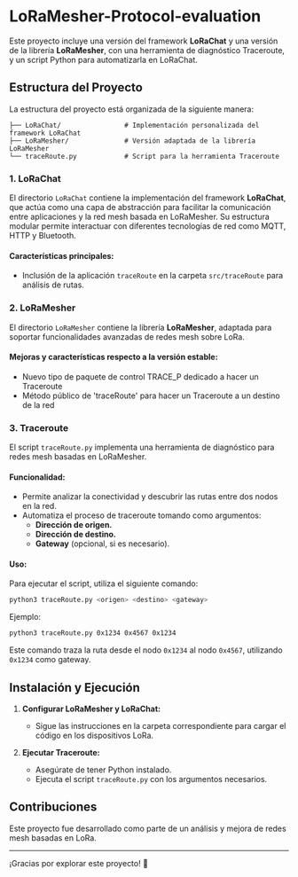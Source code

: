 # LoRaMesher-Protocol-evaluation

Este proyecto incluye una versión del framework **LoRaChat** y una versión de la librería **LoRaMesher**, con una herramienta de diagnóstico Traceroute, y un script Python para automatizarla en LoRaChat. 

## Estructura del Proyecto

La estructura del proyecto está organizada de la siguiente manera:

```
├── LoRaChat/                # Implementación personalizada del framework LoRaChat
├── LoRaMesher/              # Versión adaptada de la librería LoRaMesher
└── traceRoute.py            # Script para la herramienta Traceroute
```

### 1. LoRaChat
El directorio `LoRaChat` contiene la implementación del framework **LoRaChat**, que actúa como una capa de abstracción para facilitar la comunicación entre aplicaciones y la red mesh basada en LoRaMesher. Su estructura modular permite interactuar con diferentes tecnologías de red como MQTT, HTTP y Bluetooth.

#### Características principales:
- Inclusión de la aplicación `traceRoute` en la carpeta `src/traceRoute` para análisis de rutas.

### 2. LoRaMesher
El directorio `LoRaMesher` contiene la librería **LoRaMesher**, adaptada para soportar funcionalidades avanzadas de redes mesh sobre LoRa.

#### Mejoras y características respecto a la versión estable:
- Nuevo tipo de paquete de control TRACE_P dedicado a hacer un Traceroute 
- Método público de 'traceRoute' para hacer un Traceroute a un destino de la red

### 3. Traceroute
El script `traceRoute.py` implementa una herramienta de diagnóstico para redes mesh basadas en LoRaMesher.

#### Funcionalidad:
- Permite analizar la conectividad y descubrir las rutas entre dos nodos en la red.
- Automatiza el proceso de traceroute tomando como argumentos:
  - **Dirección de origen.**
  - **Dirección de destino.**
  - **Gateway** (opcional, si es necesario).

#### Uso:
Para ejecutar el script, utiliza el siguiente comando:
```bash
python3 traceRoute.py <origen> <destino> <gateway>
```
Ejemplo:
```bash
python3 traceRoute.py 0x1234 0x4567 0x1234
```
Este comando traza la ruta desde el nodo `0x1234` al nodo `0x4567`, utilizando `0x1234` como gateway.

## Instalación y Ejecución

1. **Configurar LoRaMesher y LoRaChat:**
   - Sigue las instrucciones en la carpeta correspondiente para cargar el código en los dispositivos LoRa.

2. **Ejecutar Traceroute:**
   - Asegúrate de tener Python instalado.
   - Ejecuta el script `traceRoute.py` con los argumentos necesarios.

## Contribuciones
Este proyecto fue desarrollado como parte de un análisis y mejora de redes mesh basadas en LoRa.

---
¡Gracias por explorar este proyecto! 🚀
